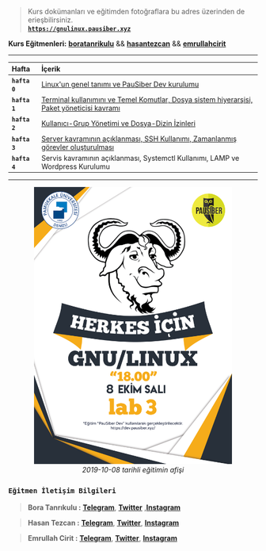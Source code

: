 > Kurs dokümanları ve eğitimden fotoğraflara bu adres üzerinden de erieşbilirsiniz.  
  [**`https://gnulinux.pausiber.xyz`**](https://gnulinux.pausiber.xyz)

**Kurs Eğitmenleri:** [**boratanrikulu**](https://github.com/boratanrikulu) && [**hasantezcan**](https://github.com/hasantezcan)  && [**emrullahcirit**](https://github.com/emrullahcirit)

---

|     Hafta     |      İçerik    |
| :------------ | :------------- |
| **`hafta 0`** | [Linux'un genel tanımı ve PauSiber Dev kurulumu](hafta0/hafta0.md) |
| **`hafta 1`** | [Terminal kullanımını ve Temel Komutlar, Dosya sistem hiyerarşisi, Paket yöneticisi kavramı](hafta1/hafta1.md)|
| **`hafta 2`** | [Kullanıcı-Grup Yönetimi ve Dosya-Dizin İzinleri](hafta2/hafta2.md)|
| **`hafta 3`** | [Server kavramının açıklanması, SSH Kullanımı, Zamanlanmış görevler oluşturulması](hafta3/hafta3.md) | 
| **`hafta 4`** | Servis kavramının açıklanması, Systemctl Kullanımı, LAMP ve Wordpress Kurulumu | 

---

<p align="center">
	<img alt="gnu-linux-egtimi-poster-2019" src="gnu-linux-egtimi-poster-2019.png" width="400">
  <br>
	<em>2019-10-08 tarihli eğitimin afişi</em>
</p>

### **`Eğitmen İletişim Bilgileri`**

> **Bora Tanrıkulu :** [**Telegram**](https://t.me/boratanrikulu/), [**Twitter**](https://twitter.com/boratanrikulu_/)
,[**Instagram**](https://www.instagram.com/boratanrikulu/)

> **Hasan Tezcan :** [**Telegram**](https://t.me/hasantezcan/), [**Twitter**](https://twitter.com/hasantezcann/), [**Instagram**](https://www.instagram.com/hasantezcan_/)

> **Emrullah Cirit :** [**Telegram**](https://t.me/emrullahcirit/), [**Twitter**](https://twitter.com/Iamemrullah), [**Instagram**](https://www.instagram.com/emrullah.cirit/)